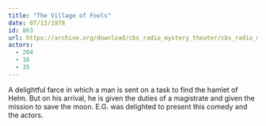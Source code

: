 ```yaml
---
title: "The Village of Fools"
date: 07/13/1978
id: 863
url: https://archive.org/download/cbs_radio_mystery_theater/cbs_radio_mystery_theater-0851-0900.zip/cbs_radio_mystery_theater-0851-0900%2Fcbsrmt_0863_the_village_of_fools.mp3
actors:
  - 204
  - 16
  - 35
---
```

A delightful farce in which a man is sent on a task to find the hamlet of Helm. But on his arrival, he is given the duties of a magistrate and given the mission to save the moon. E.G. was delighted to present this comedy and the actors.